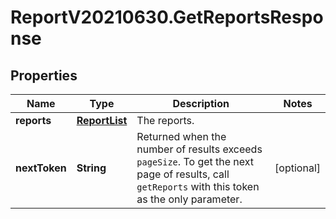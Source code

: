 # ReportV20210630.GetReportsResponse

## Properties
Name | Type | Description | Notes
------------ | ------------- | ------------- | -------------
**reports** | [**ReportList**](ReportList.md) | The reports. | 
**nextToken** | **String** | Returned when the number of results exceeds `pageSize`. To get the next page of results, call `getReports` with this token as the only parameter. | [optional] 


